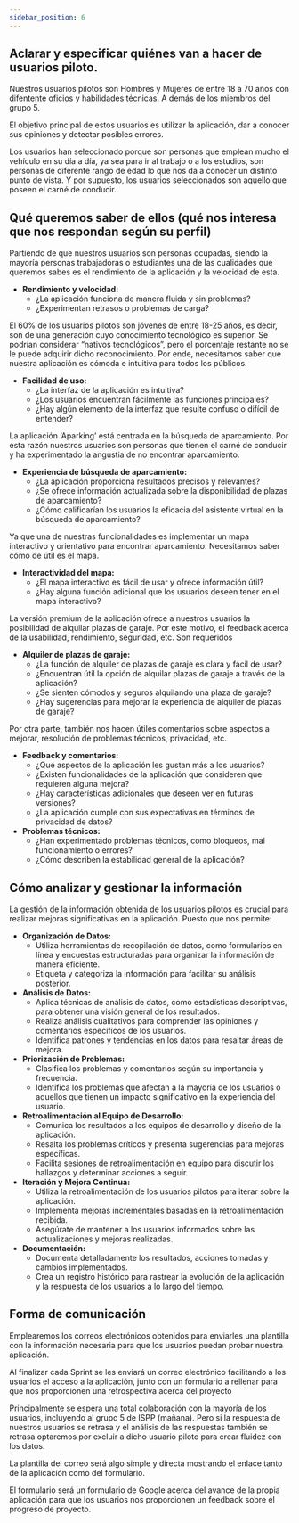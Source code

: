 ```yaml
---
sidebar_position: 6
---
```


## Aclarar y especificar quiénes van a hacer de usuarios piloto.

Nuestros usuarios pilotos son Hombres y Mujeres de entre 18 a 70 años con difentente oficios y habilidades técnicas. A demás de los miembros del grupo 5.

El objetivo principal de estos usuarios es utilizar la aplicación, dar a conocer sus opiniones y detectar posibles errores.

Los usuarios han seleccionado porque son personas que emplean mucho el vehículo en su día a día, ya sea para ir al trabajo o a los estudios, son personas de diferente rango de edad lo que nos da a conocer un distinto punto de vista. Y por supuesto, los usuarios seleccionados son aquello que poseen el carné de conducir.

## Qué queremos saber de ellos (qué nos interesa que nos respondan según su perfil)

Partiendo de que nuestros usuarios son personas ocupadas, siendo la mayoría personas trabajadoras o estudiantes una de las cualidades que queremos sabes es el rendimiento de la aplicación y la velocidad de esta.

- **Rendimiento y velocidad:**
  - ¿La aplicación funciona de manera fluida y sin problemas?
  - ¿Experimentan retrasos o problemas de carga?

El 60% de los usuarios pilotos son jóvenes de entre 18-25 años, es decir, son de una generación cuyo conocimiento tecnológico es superior. Se podrían considerar “nativos tecnológicos”, pero el porcentaje restante no se le puede adquirir dicho reconocimiento. Por ende, necesitamos saber que nuestra aplicación es cómoda e intuitiva para todos los públicos.

- **Facilidad de uso:**
  - ¿La interfaz de la aplicación es intuitiva?
  - ¿Los usuarios encuentran fácilmente las funciones principales?
  - ¿Hay algún elemento de la interfaz que resulte confuso o difícil de entender?

La aplicación ‘Aparking’ está centrada en la búsqueda de aparcamiento. Por esta razón nuestros usuarios son personas que tienen el carné de conducir y ha experimentado la angustia de no encontrar aparcamiento.

- **Experiencia de búsqueda de aparcamiento:**
  - ¿La aplicación proporciona resultados precisos y relevantes?
  - ¿Se ofrece información actualizada sobre la disponibilidad de plazas de aparcamiento?
  - ¿Cómo calificarían los usuarios la eficacia del asistente virtual en la búsqueda de aparcamiento?

Ya que una de nuestras funcionalidades es implementar un mapa interactivo y orientativo para encontrar aparcamiento. Necesitamos saber cómo de útil es el mapa.

- **Interactividad del mapa:**
  - ¿El mapa interactivo es fácil de usar y ofrece información útil?
  - ¿Hay alguna función adicional que los usuarios deseen tener en el mapa interactivo?

La versión premium de la aplicación ofrece a nuestros usuarios la posibilidad de alquilar plazas de garaje. Por este motivo, el feedback acerca de la usabilidad, rendimiento, seguridad, etc. Son requeridos

- **Alquiler de plazas de garaje:**
  - ¿La función de alquiler de plazas de garaje es clara y fácil de usar?
  - ¿Encuentran útil la opción de alquilar plazas de garaje a través de la aplicación?
  - ¿Se sienten cómodos y seguros alquilando una plaza de garaje?
  - ¿Hay sugerencias para mejorar la experiencia de alquiler de plazas de garaje?

Por otra parte, también nos hacen útiles comentarios sobre aspectos a mejorar, resolución de problemas técnicos, privacidad, etc.

- **Feedback y comentarios:**
  - ¿Qué aspectos de la aplicación les gustan más a los usuarios?
  - ¿Existen funcionalidades de la aplicación que consideren que requieren alguna mejora?
  - ¿Hay características adicionales que deseen ver en futuras versiones?
  - ¿La aplicación cumple con sus expectativas en términos de privacidad de datos?
- **Problemas técnicos:**
  - ¿Han experimentado problemas técnicos, como bloqueos, mal funcionamiento o errores?
  - ¿Cómo describen la estabilidad general de la aplicación?

## Cómo analizar y gestionar la información

La gestión de la información obtenida de los usuarios pilotos es crucial para realizar mejoras significativas en la aplicación. Puesto que nos permite:

- **Organización de Datos:**
  - Utiliza herramientas de recopilación de datos, como formularios en línea y encuestas estructuradas para organizar la información de manera eficiente.
  - Etiqueta y categoriza la información para facilitar su análisis posterior.
- **Análisis de Datos:**
  - Aplica técnicas de análisis de datos, como estadísticas descriptivas, para obtener una visión general de los resultados.
  - Realiza análisis cualitativos para comprender las opiniones y comentarios específicos de los usuarios.
  - Identifica patrones y tendencias en los datos para resaltar áreas de mejora.
- **Priorización de Problemas:**
  - Clasifica los problemas y comentarios según su importancia y frecuencia.
  - Identifica los problemas que afectan a la mayoría de los usuarios o aquellos que tienen un impacto significativo en la experiencia del usuario.
- **Retroalimentación al Equipo de Desarrollo:**
  - Comunica los resultados a los equipos de desarrollo y diseño de la aplicación.
  - Resalta los problemas críticos y presenta sugerencias para mejoras específicas.
  - Facilita sesiones de retroalimentación en equipo para discutir los hallazgos y determinar acciones a seguir.
- **Iteración y Mejora Continua:**
  - Utiliza la retroalimentación de los usuarios pilotos para iterar sobre la aplicación.
  - Implementa mejoras incrementales basadas en la retroalimentación recibida.
  - Asegúrate de mantener a los usuarios informados sobre las actualizaciones y mejoras realizadas.
- **Documentación:**
  - Documenta detalladamente los resultados, acciones tomadas y cambios implementados.
  - Crea un registro histórico para rastrear la evolución de la aplicación y la respuesta de los usuarios a lo largo del tiempo.

## Forma de comunicación

Emplearemos los correos electrónicos obtenidos para enviarles una plantilla con la información necesaria para que los usuarios puedan probar nuestra aplicación.

Al finalizar cada Sprint se les enviará un correo electrónico facilitando a los usuarios el acceso a la aplicación, junto con un formulario a rellenar para que nos proporcionen una retrospectiva acerca del proyecto

Principalmente se espera una total colaboración con la mayoría de los usuarios, incluyendo al grupo 5 de ISPP (mañana). Pero si la respuesta de nuestros usuarios se retrasa y el análisis de las respuestas también se retrasa optaremos por excluir a dicho usuario piloto para crear fluidez con los datos.

La plantilla del correo será algo simple y directa mostrando el enlace tanto de la aplicación como del formulario.

El formulario será un formulario de Google acerca del avance de la propia aplicación para que los usuarios nos proporcionen un feedback sobre el progreso de proyecto.
